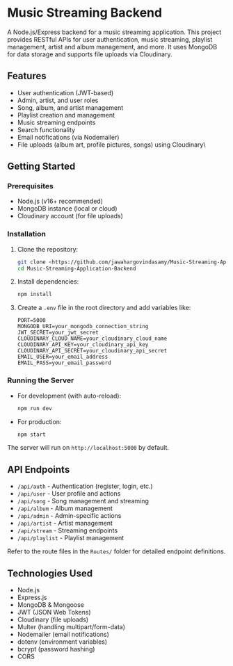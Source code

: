 # Music Streaming Backend

A Node.js/Express backend for a music streaming application. This project provides RESTful APIs for user authentication, music streaming, playlist management, artist and album management, and more. It uses MongoDB for data storage and supports file uploads via Cloudinary.

## Features
- User authentication (JWT-based)
- Admin, artist, and user roles
- Song, album, and artist management
- Playlist creation and management
- Music streaming endpoints
- Search functionality
- Email notifications (via Nodemailer)
- File uploads (album art, profile pictures, songs) using Cloudinary\


## Getting Started

### Prerequisites
- Node.js (v16+ recommended)
- MongoDB instance (local or cloud)
- Cloudinary account (for file uploads)

### Installation
1. Clone the repository:
   ```bash
   git clone <https://github.com/jawahargovindasamy/Music-Streaming-Application-Backend>
   cd Music-Streaming-Application-Backend
   ```
2. Install dependencies:
   ```bash
   npm install
   ```
3. Create a `.env` file in the root directory and add variables like:
   ```env
   PORT=5000
   MONGODB_URI=your_mongodb_connection_string
   JWT_SECRET=your_jwt_secret
   CLOUDINARY_CLOUD_NAME=your_cloudinary_cloud_name
   CLOUDINARY_API_KEY=your_cloudinary_api_key
   CLOUDINARY_API_SECRET=your_cloudinary_api_secret
   EMAIL_USER=your_email_address
   EMAIL_PASS=your_email_password
   ```

### Running the Server
- For development (with auto-reload):
  ```bash
  npm run dev
  ```
- For production:
  ```bash
  npm start
  ```

The server will run on `http://localhost:5000` by default.

## API Endpoints

- `/api/auth`      - Authentication (register, login, etc.)
- `/api/user`      - User profile and actions
- `/api/song`      - Song management and streaming
- `/api/album`     - Album management
- `/api/admin`     - Admin-specific actions
- `/api/artist`    - Artist management
- `/api/stream`    - Streaming endpoints
- `/api/playlist`  - Playlist management

Refer to the route files in the `Routes/` folder for detailed endpoint definitions.

## Technologies Used
- Node.js
- Express.js
- MongoDB & Mongoose
- JWT (JSON Web Tokens)
- Cloudinary (file uploads)
- Multer (handling multipart/form-data)
- Nodemailer (email notifications)
- dotenv (environment variables)
- bcrypt (password hashing)
- CORS
